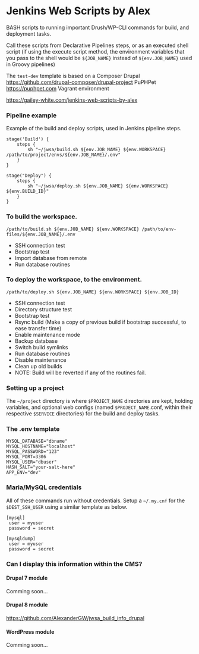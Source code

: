 # Jenkins Web Scripts by Alex

BASH scripts to running important Drush/WP-CLI commands for build, and deployment tasks.

Call these scripts from Declarative Pipelines steps, or as an executed shell script (if using the execute script method, the environment variables that you pass to the shell would be `${JOB_NAME}` instead of `${env.JOB_NAME}` used in Groovy pipelines)

The `test-dev` template is based on a Composer Drupal <https://github.com/drupal-composer/drupal-project> PuPHPet <https://puphpet.com> Vagrant environment

<https://gailey-white.com/jenkins-web-scripts-by-alex>

### Pipeline example
Example of the build and deploy scripts, used in Jenkins pipeline steps.

```
stage('Build') {
	steps {
		sh "~/jwsa/build.sh ${env.JOB_NAME} ${env.WORKSPACE} /path/to/project/envs/${env.JOB_NAME}/.env"
	}
}

stage("Deploy") {
	steps {
		sh "~/jwsa/deploy.sh ${env.JOB_NAME} ${env.WORKSPACE} ${env.BUILD_ID}"
	}
}
```

### To build the workspace.

`/path/to/build.sh ${env.JOB_NAME} ${env.WORKSPACE} /path/to/env-files/${env.JOB_NAME}/.env`

- SSH connection test
- Bootstrap test
- Import database from remote
- Run database routines

### To deploy the workspace, to the environment.

`/path/to/deploy.sh ${env.JOB_NAME} ${env.WORKSPACE} ${env.JOB_ID}`

- SSH connection test
- Directory structure test
- Bootstrap test
- Rsync build (Make a copy of previous build if bootstrap successful, to ease transfer time)
- Enable maintenance mode
- Backup database
- Switch build symlinks
- Run database routines
- Disable maintenance
- Clean up old builds
- NOTE: Build will be reverted if any of the routines fail.

### Setting up a project

The `~/project` directory is where `$PROJECT_NAME` directories are kept, holding variables, and optional web configs (named `$PROJECT_NAME`.conf, within their respective `$SERVICE` directories) for the build and deploy tasks.

### The .env template

```
MYSQL_DATABASE="dbname"
MYSQL_HOSTNAME="localhost"
MYSQL_PASSWORD="123"
MYSQL_PORT=3306
MYSQL_USER="dbuser"
HASH_SALT="your-salt-here"
APP_ENV="dev"
```

### Maria/MySQL credentials

All of these commands run without credentials. Setup a `~/.my.cnf` for the `$DEST_SSH_USER` using a similar template as below.

```
[mysql]
 user = myuser
 password = secret
 
[mysqldump]
 user = myuser
 password = secret
```

### Can I display this information within the CMS?

#### Drupal 7 module
Comming soon...

#### Drupal 8 module
<https://github.com/AlexanderGW/jwsa_build_info_drupal>

#### WordPress module
Comming soon...